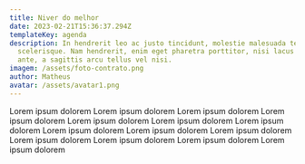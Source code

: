 ```yaml
---
title: Niver do melhor
date: 2023-02-21T15:36:37.294Z
templateKey: agenda
description: In hendrerit leo ac justo tincidunt, molestie malesuada tellus
  scelerisque. Nam hendrerit, enim eget pharetra porttitor, nisi lacus fermentum
  ante, a sagittis arcu tellus vel nisi.
imagem: /assets/foto-contrato.png
author: Matheus
avatar: /assets/avatar1.png
---
```


Lorem ipsum dolorem Lorem ipsum dolorem Lorem ipsum dolorem Lorem ipsum dolorem Lorem ipsum dolorem Lorem ipsum dolorem Lorem ipsum dolorem Lorem ipsum dolorem Lorem ipsum dolorem Lorem ipsum dolorem Lorem ipsum dolorem Lorem ipsum dolorem Lorem ipsum dolorem Lorem ipsum dolorem
